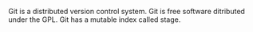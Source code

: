 Git is a distributed version control system.
Git is free software ditributed under the GPL.
Git has a mutable index called stage.
